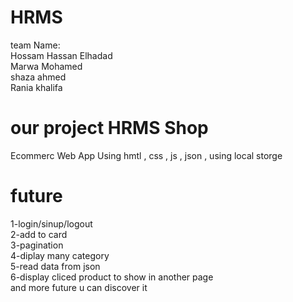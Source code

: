 # HRMS
team Name: <br>
Hossam Hassan Elhadad  <br>
Marwa Mohamed <br>
shaza ahmed <br>
Rania khalifa <br>

 # our project HRMS Shop  <br>
Ecommerc Web App Using hmtl , css , js , json , using local storge <br>

# future
1-login/sinup/logout  <br>
2-add to card <br>
3-pagination <br>
4-diplay many category  <br>
5-read data from json <br>
6-display cliced product to show in another page <br>
and more future u can discover it
